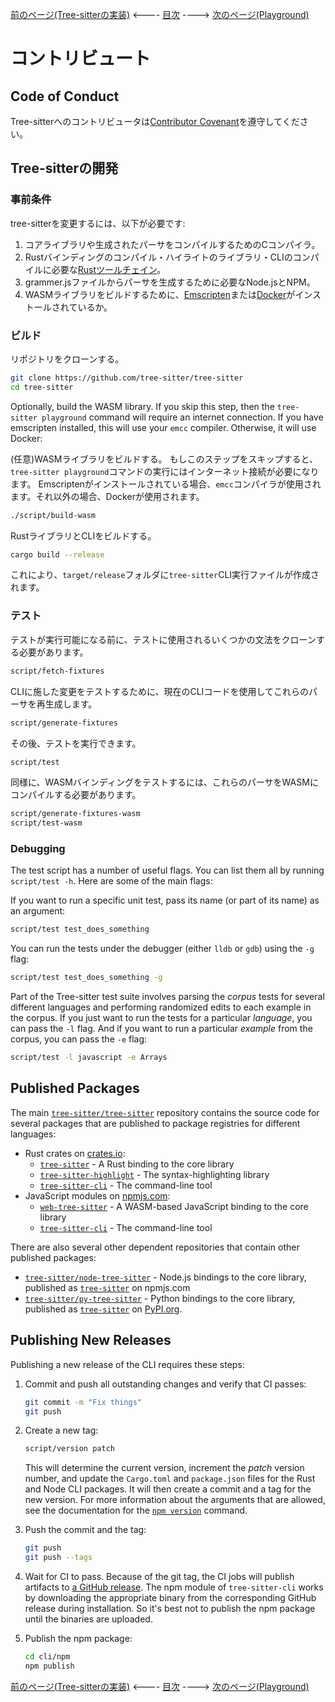 [前のページ(Tree-sitterの実装)](./section-5-implementation.md) <---- [目次](../README.md) ----> [次のページ(Playground)](./section-7-playground.md)

<!-- textlint-disable -->

# コントリビュート

## Code of Conduct

Tree-sitterへのコントリビュータは[Contributor Covenant](https://www.contributor-covenant.org/version/1/4/code-of-conduct)を遵守してください。

## Tree-sitterの開発

### 事前条件

tree-sitterを変更するには、以下が必要です:

1. コアライブラリや生成されたパーサをコンパイルするためのCコンパイラ。
2. Rustバインディングのコンパイル・ハイライトのライブラリ・CLIのコンパイルに必要な[Rustツールチェイン](https://rustup.rs/)。
3. grammer.jsファイルからパーサを生成するために必要なNode.jsとNPM。
4. WASMライブラリをビルドするために、[Emscripten](https://emscripten.org/)または[Docker](https://www.docker.com/)がインストールされているか。

### ビルド

リポジトリをクローンする。

```sh
git clone https://github.com/tree-sitter/tree-sitter
cd tree-sitter
```

Optionally, build the WASM library. If you skip this step, then the `tree-sitter playground` command will require an internet connection. If you have emscripten installed, this will use your `emcc` compiler. Otherwise, it will use Docker:

(任意)WASMライブラリをビルドする。
もしこのステップをスキップすると、`tree-sitter playground`コマンドの実行にはインターネット接続が必要になります。
Emscriptenがインストールされている場合、`emcc`コンパイラが使用されます。それ以外の場合、Dockerが使用されます。

```sh
./script/build-wasm
```

RustライブラリとCLIをビルドする。

```sh
cargo build --release
```

これにより、`target/release`フォルダに`tree-sitter`CLI実行ファイルが作成されます。

### テスト

テストが実行可能になる前に、テストに使用されるいくつかの文法をクローンする必要があります。

```sh
script/fetch-fixtures
```

CLIに施した変更をテストするために、現在のCLIコードを使用してこれらのパーサを再生成します。

```sh
script/generate-fixtures
```

その後、テストを実行できます。

```sh
script/test
```

同様に、WASMバインディングをテストするには、これらのパーサをWASMにコンパイルする必要があります。

```sh
script/generate-fixtures-wasm
script/test-wasm
```

### Debugging

The test script has a number of useful flags. You can list them all by running `script/test -h`. Here are some of the main flags:

If you want to run a specific unit test, pass its name (or part of its name) as an argument:

```sh
script/test test_does_something
```

You can run the tests under the debugger (either `lldb` or `gdb`) using the `-g` flag:

```sh
script/test test_does_something -g
```

Part of the Tree-sitter test suite involves parsing the _corpus_ tests for several different languages and performing randomized edits to each example in the corpus. If you just want to run the tests for a particular _language_, you can pass the `-l` flag. And if you want to run a particular _example_ from the corpus, you can pass the `-e` flag:

```sh
script/test -l javascript -e Arrays
```

## Published Packages

The main [`tree-sitter/tree-sitter`](https://github.com/tree-sitter/tree-sitter) repository contains the source code for several packages that are published to package registries for different languages:

- Rust crates on [crates.io](https://crates.io):
  - [`tree-sitter`](https://crates.io/crates/tree-sitter) - A Rust binding to the core library
  - [`tree-sitter-highlight`](https://crates.io/crates/tree-sitter-highlight) - The syntax-highlighting library
  - [`tree-sitter-cli`](https://crates.io/crates/tree-sitter-cli) - The command-line tool
- JavaScript modules on [npmjs.com](https://npmjs.com):
  - [`web-tree-sitter`](https://www.npmjs.com/package/web-tree-sitter) - A WASM-based JavaScript binding to the core library
  - [`tree-sitter-cli`](https://www.npmjs.com/package/tree-sitter-cli) - The command-line tool

There are also several other dependent repositories that contain other published packages:

- [`tree-sitter/node-tree-sitter`](https://github.com/tree-sitter/node-tree-sitter) - Node.js bindings to the core library, published as [`tree-sitter`](https://www.npmjs.com/package/tree-sitter) on npmjs.com
- [`tree-sitter/py-tree-sitter`](https://github.com/tree-sitter/py-tree-sitter) - Python bindings to the core library, published as [`tree-sitter`](https://pypi.org/project/tree-sitter) on [PyPI.org](https://pypi.org).

## Publishing New Releases

Publishing a new release of the CLI requires these steps:

1. Commit and push all outstanding changes and verify that CI passes:

   ```sh
   git commit -m "Fix things"
   git push
   ```

2. Create a new tag:

   ```sh
   script/version patch
   ```

   This will determine the current version, increment the _patch_ version number, and update the `Cargo.toml` and `package.json` files for the Rust and Node CLI packages. It will then create a commit and a tag for the new version. For more information about the arguments that are allowed, see the documentation for the [`npm version`](https://docs.npmjs.com/cli/version) command.

3. Push the commit and the tag:

   ```sh
   git push
   git push --tags
   ```

4. Wait for CI to pass. Because of the git tag, the CI jobs will publish artifacts to [a GitHub release](https://github.com/tree-sitter/tree-sitter/releases). The npm module of `tree-sitter-cli` works by downloading the appropriate binary from the corresponding GitHub release during installation. So it's best not to publish the npm package until the binaries are uploaded.

5. Publish the npm package:

   ```sh
   cd cli/npm
   npm publish
   ```
<!-- textlint-enable -->

[前のページ(Tree-sitterの実装)](./section-5-implementation.md) <---- [目次](../README.md) ----> [次のページ(Playground)](./section-7-playground.md)